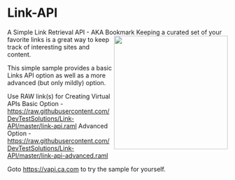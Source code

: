 Link-API
========

A Simple Link Retrieval API - AKA Bookmark
<img align="right" height="260" src="https://raw.githubusercontent.com/DevTestSolutions/Link-API/master/Puzzle.png">
Keeping a curated set of your favorite links is a great way to keep track of interesting sites and content.

This simple sample provides a basic Links API option as well as a more advanced (but only mildly) option.

Use RAW link(s) for Creating Virtual APIs
Basic Option - https://raw.githubusercontent.com/DevTestSolutions/Link-API/master/link-api.raml
Advanced Option - https://raw.githubusercontent.com/DevTestSolutions/Link-API/master/link-api-advanced.raml

Goto https://vapi.ca.com to try the sample for yourself.

